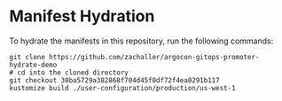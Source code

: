 # Manifest Hydration

To hydrate the manifests in this repository, run the following commands:

```shell
git clone https://github.com/zachaller/argocon-gitops-promoter-hydrate-demo
# cd into the cloned directory
git checkout 30ba5729a382868f704d45f0df72f4ea0291b117
kustomize build ./user-configuration/production/us-west-1
```
